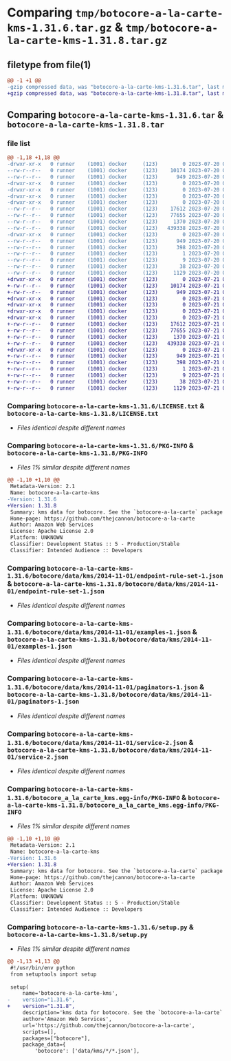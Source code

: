# Comparing `tmp/botocore-a-la-carte-kms-1.31.6.tar.gz` & `tmp/botocore-a-la-carte-kms-1.31.8.tar.gz`

## filetype from file(1)

```diff
@@ -1 +1 @@
-gzip compressed data, was "botocore-a-la-carte-kms-1.31.6.tar", last modified: Thu Jul 20 01:20:28 2023, max compression
+gzip compressed data, was "botocore-a-la-carte-kms-1.31.8.tar", last modified: Fri Jul 21 01:21:37 2023, max compression
```

## Comparing `botocore-a-la-carte-kms-1.31.6.tar` & `botocore-a-la-carte-kms-1.31.8.tar`

### file list

```diff
@@ -1,18 +1,18 @@
-drwxr-xr-x   0 runner    (1001) docker     (123)        0 2023-07-20 01:20:28.086749 botocore-a-la-carte-kms-1.31.6/
--rw-r--r--   0 runner    (1001) docker     (123)    10174 2023-07-20 01:20:27.000000 botocore-a-la-carte-kms-1.31.6/LICENSE.txt
--rw-r--r--   0 runner    (1001) docker     (123)      949 2023-07-20 01:20:28.082749 botocore-a-la-carte-kms-1.31.6/PKG-INFO
-drwxr-xr-x   0 runner    (1001) docker     (123)        0 2023-07-20 01:20:28.082749 botocore-a-la-carte-kms-1.31.6/botocore/
-drwxr-xr-x   0 runner    (1001) docker     (123)        0 2023-07-20 01:20:28.082749 botocore-a-la-carte-kms-1.31.6/botocore/data/
-drwxr-xr-x   0 runner    (1001) docker     (123)        0 2023-07-20 01:20:28.082749 botocore-a-la-carte-kms-1.31.6/botocore/data/kms/
-drwxr-xr-x   0 runner    (1001) docker     (123)        0 2023-07-20 01:20:28.082749 botocore-a-la-carte-kms-1.31.6/botocore/data/kms/2014-11-01/
--rw-r--r--   0 runner    (1001) docker     (123)    17612 2023-07-20 01:19:55.000000 botocore-a-la-carte-kms-1.31.6/botocore/data/kms/2014-11-01/endpoint-rule-set-1.json
--rw-r--r--   0 runner    (1001) docker     (123)    77655 2023-07-20 01:19:55.000000 botocore-a-la-carte-kms-1.31.6/botocore/data/kms/2014-11-01/examples-1.json
--rw-r--r--   0 runner    (1001) docker     (123)     1370 2023-07-20 01:19:55.000000 botocore-a-la-carte-kms-1.31.6/botocore/data/kms/2014-11-01/paginators-1.json
--rw-r--r--   0 runner    (1001) docker     (123)   439338 2023-07-20 01:19:55.000000 botocore-a-la-carte-kms-1.31.6/botocore/data/kms/2014-11-01/service-2.json
-drwxr-xr-x   0 runner    (1001) docker     (123)        0 2023-07-20 01:20:28.082749 botocore-a-la-carte-kms-1.31.6/botocore_a_la_carte_kms.egg-info/
--rw-r--r--   0 runner    (1001) docker     (123)      949 2023-07-20 01:20:28.000000 botocore-a-la-carte-kms-1.31.6/botocore_a_la_carte_kms.egg-info/PKG-INFO
--rw-r--r--   0 runner    (1001) docker     (123)      398 2023-07-20 01:20:28.000000 botocore-a-la-carte-kms-1.31.6/botocore_a_la_carte_kms.egg-info/SOURCES.txt
--rw-r--r--   0 runner    (1001) docker     (123)        1 2023-07-20 01:20:28.000000 botocore-a-la-carte-kms-1.31.6/botocore_a_la_carte_kms.egg-info/dependency_links.txt
--rw-r--r--   0 runner    (1001) docker     (123)        9 2023-07-20 01:20:28.000000 botocore-a-la-carte-kms-1.31.6/botocore_a_la_carte_kms.egg-info/top_level.txt
--rw-r--r--   0 runner    (1001) docker     (123)       38 2023-07-20 01:20:28.086749 botocore-a-la-carte-kms-1.31.6/setup.cfg
--rw-r--r--   0 runner    (1001) docker     (123)     1129 2023-07-20 01:20:27.000000 botocore-a-la-carte-kms-1.31.6/setup.py
+drwxr-xr-x   0 runner    (1001) docker     (123)        0 2023-07-21 01:21:37.539219 botocore-a-la-carte-kms-1.31.8/
+-rw-r--r--   0 runner    (1001) docker     (123)    10174 2023-07-21 01:21:37.000000 botocore-a-la-carte-kms-1.31.8/LICENSE.txt
+-rw-r--r--   0 runner    (1001) docker     (123)      949 2023-07-21 01:21:37.539219 botocore-a-la-carte-kms-1.31.8/PKG-INFO
+drwxr-xr-x   0 runner    (1001) docker     (123)        0 2023-07-21 01:21:37.539219 botocore-a-la-carte-kms-1.31.8/botocore/
+drwxr-xr-x   0 runner    (1001) docker     (123)        0 2023-07-21 01:21:37.539219 botocore-a-la-carte-kms-1.31.8/botocore/data/
+drwxr-xr-x   0 runner    (1001) docker     (123)        0 2023-07-21 01:21:37.539219 botocore-a-la-carte-kms-1.31.8/botocore/data/kms/
+drwxr-xr-x   0 runner    (1001) docker     (123)        0 2023-07-21 01:21:37.539219 botocore-a-la-carte-kms-1.31.8/botocore/data/kms/2014-11-01/
+-rw-r--r--   0 runner    (1001) docker     (123)    17612 2023-07-21 01:21:06.000000 botocore-a-la-carte-kms-1.31.8/botocore/data/kms/2014-11-01/endpoint-rule-set-1.json
+-rw-r--r--   0 runner    (1001) docker     (123)    77655 2023-07-21 01:21:06.000000 botocore-a-la-carte-kms-1.31.8/botocore/data/kms/2014-11-01/examples-1.json
+-rw-r--r--   0 runner    (1001) docker     (123)     1370 2023-07-21 01:21:06.000000 botocore-a-la-carte-kms-1.31.8/botocore/data/kms/2014-11-01/paginators-1.json
+-rw-r--r--   0 runner    (1001) docker     (123)   439338 2023-07-21 01:21:06.000000 botocore-a-la-carte-kms-1.31.8/botocore/data/kms/2014-11-01/service-2.json
+drwxr-xr-x   0 runner    (1001) docker     (123)        0 2023-07-21 01:21:37.539219 botocore-a-la-carte-kms-1.31.8/botocore_a_la_carte_kms.egg-info/
+-rw-r--r--   0 runner    (1001) docker     (123)      949 2023-07-21 01:21:37.000000 botocore-a-la-carte-kms-1.31.8/botocore_a_la_carte_kms.egg-info/PKG-INFO
+-rw-r--r--   0 runner    (1001) docker     (123)      398 2023-07-21 01:21:37.000000 botocore-a-la-carte-kms-1.31.8/botocore_a_la_carte_kms.egg-info/SOURCES.txt
+-rw-r--r--   0 runner    (1001) docker     (123)        1 2023-07-21 01:21:37.000000 botocore-a-la-carte-kms-1.31.8/botocore_a_la_carte_kms.egg-info/dependency_links.txt
+-rw-r--r--   0 runner    (1001) docker     (123)        9 2023-07-21 01:21:37.000000 botocore-a-la-carte-kms-1.31.8/botocore_a_la_carte_kms.egg-info/top_level.txt
+-rw-r--r--   0 runner    (1001) docker     (123)       38 2023-07-21 01:21:37.539219 botocore-a-la-carte-kms-1.31.8/setup.cfg
+-rw-r--r--   0 runner    (1001) docker     (123)     1129 2023-07-21 01:21:37.000000 botocore-a-la-carte-kms-1.31.8/setup.py
```

### Comparing `botocore-a-la-carte-kms-1.31.6/LICENSE.txt` & `botocore-a-la-carte-kms-1.31.8/LICENSE.txt`

 * *Files identical despite different names*

### Comparing `botocore-a-la-carte-kms-1.31.6/PKG-INFO` & `botocore-a-la-carte-kms-1.31.8/PKG-INFO`

 * *Files 1% similar despite different names*

```diff
@@ -1,10 +1,10 @@
 Metadata-Version: 2.1
 Name: botocore-a-la-carte-kms
-Version: 1.31.6
+Version: 1.31.8
 Summary: kms data for botocore. See the `botocore-a-la-carte` package for more info.
 Home-page: https://github.com/thejcannon/botocore-a-la-carte
 Author: Amazon Web Services
 License: Apache License 2.0
 Platform: UNKNOWN
 Classifier: Development Status :: 5 - Production/Stable
 Classifier: Intended Audience :: Developers
```

### Comparing `botocore-a-la-carte-kms-1.31.6/botocore/data/kms/2014-11-01/endpoint-rule-set-1.json` & `botocore-a-la-carte-kms-1.31.8/botocore/data/kms/2014-11-01/endpoint-rule-set-1.json`

 * *Files identical despite different names*

### Comparing `botocore-a-la-carte-kms-1.31.6/botocore/data/kms/2014-11-01/examples-1.json` & `botocore-a-la-carte-kms-1.31.8/botocore/data/kms/2014-11-01/examples-1.json`

 * *Files identical despite different names*

### Comparing `botocore-a-la-carte-kms-1.31.6/botocore/data/kms/2014-11-01/paginators-1.json` & `botocore-a-la-carte-kms-1.31.8/botocore/data/kms/2014-11-01/paginators-1.json`

 * *Files identical despite different names*

### Comparing `botocore-a-la-carte-kms-1.31.6/botocore/data/kms/2014-11-01/service-2.json` & `botocore-a-la-carte-kms-1.31.8/botocore/data/kms/2014-11-01/service-2.json`

 * *Files identical despite different names*

### Comparing `botocore-a-la-carte-kms-1.31.6/botocore_a_la_carte_kms.egg-info/PKG-INFO` & `botocore-a-la-carte-kms-1.31.8/botocore_a_la_carte_kms.egg-info/PKG-INFO`

 * *Files 1% similar despite different names*

```diff
@@ -1,10 +1,10 @@
 Metadata-Version: 2.1
 Name: botocore-a-la-carte-kms
-Version: 1.31.6
+Version: 1.31.8
 Summary: kms data for botocore. See the `botocore-a-la-carte` package for more info.
 Home-page: https://github.com/thejcannon/botocore-a-la-carte
 Author: Amazon Web Services
 License: Apache License 2.0
 Platform: UNKNOWN
 Classifier: Development Status :: 5 - Production/Stable
 Classifier: Intended Audience :: Developers
```

### Comparing `botocore-a-la-carte-kms-1.31.6/setup.py` & `botocore-a-la-carte-kms-1.31.8/setup.py`

 * *Files 1% similar despite different names*

```diff
@@ -1,13 +1,13 @@
 #!/usr/bin/env python
 from setuptools import setup
 
 setup(
     name='botocore-a-la-carte-kms',
-    version="1.31.6",
+    version="1.31.8",
     description='kms data for botocore. See the `botocore-a-la-carte` package for more info.',
     author='Amazon Web Services',
     url='https://github.com/thejcannon/botocore-a-la-carte',
     scripts=[],
     packages=["botocore"],
     package_data={
         'botocore': ['data/kms/*/*.json'],
```

